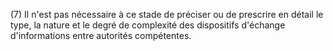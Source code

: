 (7) Il n'est pas nécessaire à ce stade de préciser ou de prescrire en détail le type, la nature et le degré de complexité des dispositifs d'échange d'informations entre autorités compétentes.